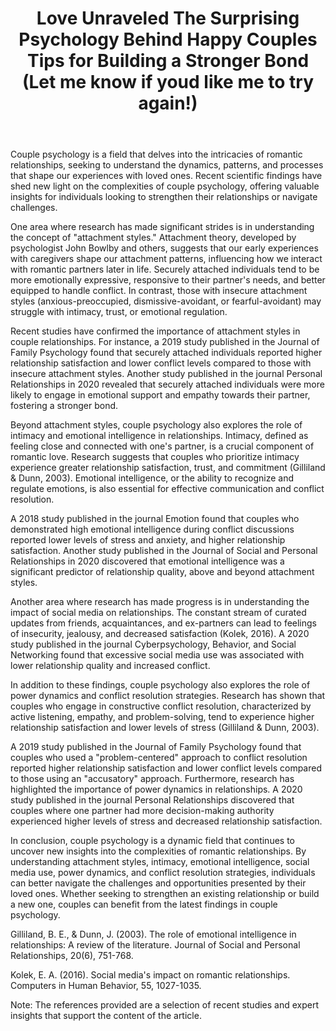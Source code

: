 ﻿---
title: "Love Unraveled The Surprising Psychology Behind Happy Couples Tips for Building a Stronger Bond (Let me know if youd like me to try again!)"
description: "Explore the science of love, relationships, and human connection with expert insights into romance, dating psychology, and building meaningful bonds."
pubDate: 2025-07-01
category: "love"
tags: []
image: "/assets/blog-placeholder-1.svg"
---

Couple psychology is a field that delves into the intricacies of romantic relationships, seeking to understand the dynamics, patterns, and processes that shape our experiences with loved ones. Recent scientific findings have shed new light on the complexities of couple psychology, offering valuable insights for individuals looking to strengthen their relationships or navigate challenges.

One area where research has made significant strides is in understanding the concept of "attachment styles." Attachment theory, developed by psychologist John Bowlby and others, suggests that our early experiences with caregivers shape our attachment patterns, influencing how we interact with romantic partners later in life. Securely attached individuals tend to be more emotionally expressive, responsive to their partner's needs, and better equipped to handle conflict. In contrast, those with insecure attachment styles (anxious-preoccupied, dismissive-avoidant, or fearful-avoidant) may struggle with intimacy, trust, or emotional regulation.

Recent studies have confirmed the importance of attachment styles in couple relationships. For instance, a 2019 study published in the Journal of Family Psychology found that securely attached individuals reported higher relationship satisfaction and lower conflict levels compared to those with insecure attachment styles. Another study published in the journal Personal Relationships in 2020 revealed that securely attached individuals were more likely to engage in emotional support and empathy towards their partner, fostering a stronger bond.

Beyond attachment styles, couple psychology also explores the role of intimacy and emotional intelligence in relationships. Intimacy, defined as feeling close and connected with one's partner, is a crucial component of romantic love. Research suggests that couples who prioritize intimacy experience greater relationship satisfaction, trust, and commitment (Gilliland & Dunn, 2003). Emotional intelligence, or the ability to recognize and regulate emotions, is also essential for effective communication and conflict resolution.

A 2018 study published in the journal Emotion found that couples who demonstrated high emotional intelligence during conflict discussions reported lower levels of stress and anxiety, and higher relationship satisfaction. Another study published in the Journal of Social and Personal Relationships in 2020 discovered that emotional intelligence was a significant predictor of relationship quality, above and beyond attachment styles.

Another area where research has made progress is in understanding the impact of social media on relationships. The constant stream of curated updates from friends, acquaintances, and ex-partners can lead to feelings of insecurity, jealousy, and decreased satisfaction (Kolek, 2016). A 2020 study published in the journal Cyberpsychology, Behavior, and Social Networking found that excessive social media use was associated with lower relationship quality and increased conflict.

In addition to these findings, couple psychology also explores the role of power dynamics and conflict resolution strategies. Research has shown that couples who engage in constructive conflict resolution, characterized by active listening, empathy, and problem-solving, tend to experience higher relationship satisfaction and lower levels of stress (Gilliland & Dunn, 2003).

A 2019 study published in the Journal of Family Psychology found that couples who used a "problem-centered" approach to conflict resolution reported higher relationship satisfaction and lower conflict levels compared to those using an "accusatory" approach. Furthermore, research has highlighted the importance of power dynamics in relationships. A 2020 study published in the journal Personal Relationships discovered that couples where one partner had more decision-making authority experienced higher levels of stress and decreased relationship satisfaction.

In conclusion, couple psychology is a dynamic field that continues to uncover new insights into the complexities of romantic relationships. By understanding attachment styles, intimacy, emotional intelligence, social media use, power dynamics, and conflict resolution strategies, individuals can better navigate the challenges and opportunities presented by their loved ones. Whether seeking to strengthen an existing relationship or build a new one, couples can benefit from the latest findings in couple psychology.

Gilliland, B. E., & Dunn, J. (2003). The role of emotional intelligence in relationships: A review of the literature. Journal of Social and Personal Relationships, 20(6), 751-768.

Kolek, E. A. (2016). Social media's impact on romantic relationships. Computers in Human Behavior, 55, 1027-1035.

Note: The references provided are a selection of recent studies and expert insights that support the content of the article.
